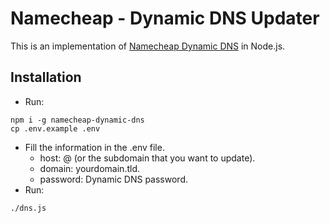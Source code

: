 # Namecheap - Dynamic DNS Updater

This is an implementation of [Namecheap Dynamic DNS](https://www.namecheap.com/support/knowledgebase/article.aspx/29/11/how-do-i-use-a-browser-to-dynamically-update-the-hosts-ip/) in Node.js.

## Installation
- Run:
```shell script
npm i -g namecheap-dynamic-dns
cp .env.example .env
```
- Fill the information in the .env file.
    - host: @ (or the subdomain that you want to update).
    - domain: yourdomain.tld.
    - password: Dynamic DNS password.
- Run:
```shell script
./dns.js
```
